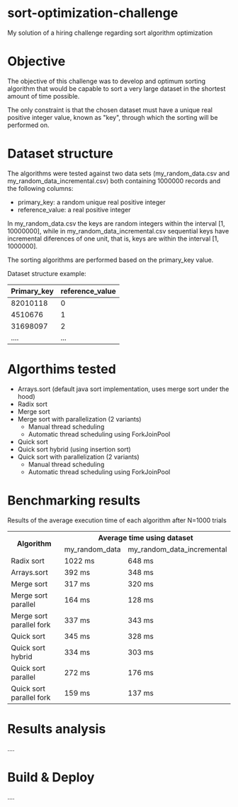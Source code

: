 # sort-optimization-challenge
My solution of a hiring challenge regarding sort algorithm optimization

# Objective

The objective of this challenge was to develop and optimum sorting algorithm that would be capable to 
sort a very large dataset in the shortest amount of time possible. 

The only constraint is that the chosen dataset must have a unique real positive integer value, known as "key", through which
the sorting will be performed on. 

# Dataset structure

The algorithms were tested against two data sets (my_random_data.csv and my_random_data_incremental.csv) both containing 1000000 records and the following columns: 
* primary_key: a random unique real positive integer 
* reference_value: a real positive integer

In my_random_data.csv the keys are random integers within the interval [1, 10000000], while in my_random_data_incremental.csv sequential keys have incremental diferences of one unit, that is, keys are within the interval [1, 1000000]. 

The sorting algorithms are performed based on the primary_key value.

Dataset structure example: 

| Primary_key  | reference_value|
| ------------- | ------------- |
| 82010118 | 0  |
| 4510676  | 1  |
| 31698097 | 2 | 
| .... | ... |

# Algorthims tested

* Arrays.sort (default java sort implementation, uses merge sort under the hood)
* Radix sort
* Merge sort
* Merge sort with parallelization (2 variants)
  * Manual thread scheduling
  * Automatic thread scheduling using ForkJoinPool 
* Quick sort
* Quick sort hybrid (using insertion sort)
* Quick sort with parallelization (2 variants)
  * Manual thread scheduling
  * Automatic thread scheduling using ForkJoinPool 

# Benchmarking results

Results of the average execution time of each algorithm after N=1000 trials

<!--
| Algorithm | Avg. sorting time | |
| ------------- | ------------- | - |
| Radix sort  | 1022 ms | |
| Arrays.sort | 392 ms| | |
| Merge sort  | 317 ms  | |
| Merge sort parallel  | 164 ms  | |
|Quick Sort| 345 ms | |
| Quick sort hybrid| 334 ms | |
| Quick sort parallel | 272 ms | | 
| Quick sort parallel2 | 159 ms| |
-->

<table>
  <tr>
    <th rowspan="2">Algorithm</th>
    <th colspan="2">Average time using dataset</th>
  </tr>
 <tr> 
  <td> my_random_data </td> 
  <td> my_random_data_incremental </td>
 </tr>
  <tr> 
  <td> Radix sort </td> 
  <td> 1022 ms </td>
  <td> 648 ms </td> 
 </tr>
 </tr>
  <tr> 
  <td> Arrays.sort </td> 
  <td> 392 ms </td>
  <td> 348 ms </td> 
 </tr>
   <tr> 
  <td> Merge sort </td> 
  <td> 317 ms </td>
  <td> 320 ms </td> 
 </tr>
   <tr> 
  <td> Merge sort parallel </td> 
  <td> 164 ms </td>
  <td> 128 ms </td> 
 </tr>
  <tr> 
  <td> Merge sort parallel fork </td> 
  <td> 337 ms </td>
  <td> 343 ms </td> 
 </tr>
    <tr> 
  <td> Quick sort </td> 
  <td> 345 ms </td>
  <td> 328 ms </td> 
 </tr>
 <tr> 
  <td> Quick sort hybrid </td> 
  <td> 334 ms </td>
  <td> 303 ms </td> 
 </tr>
     <tr> 
  <td> Quick sort parallel </td> 
  <td> 272 ms </td>
  <td> 176 ms </td> 
 </tr>
 <tr> 
  <td> Quick sort parallel fork </td> 
  <td> 159 ms </td>
  <td> 137 ms </td> 
 </tr>
</table>

# Results analysis

....

# Build & Deploy 

....
